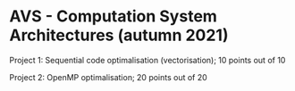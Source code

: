 # AVS - Computation System Architectures (autumn 2021)
Project 1: Sequential code optimalisation (vectorisation); 10 points out of 10

Project 2: OpenMP optimalisation; 20 points out of 20
